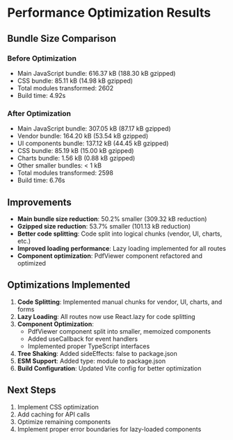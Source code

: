# Performance Optimization Results

## Bundle Size Comparison

### Before Optimization
- Main JavaScript bundle: 616.37 kB (188.30 kB gzipped)
- CSS bundle: 85.11 kB (14.98 kB gzipped)
- Total modules transformed: 2602
- Build time: 4.92s

### After Optimization
- Main JavaScript bundle: 307.05 kB (87.17 kB gzipped)
- Vendor bundle: 164.20 kB (53.54 kB gzipped)
- UI components bundle: 137.12 kB (44.45 kB gzipped)
- CSS bundle: 85.19 kB (15.00 kB gzipped)
- Charts bundle: 1.56 kB (0.88 kB gzipped)
- Other smaller bundles: < 1 kB
- Total modules transformed: 2598
- Build time: 6.76s

## Improvements
- **Main bundle size reduction**: 50.2% smaller (309.32 kB reduction)
- **Gzipped size reduction**: 53.7% smaller (101.13 kB reduction)
- **Better code splitting**: Code split into logical chunks (vendor, UI, charts, etc.)
- **Improved loading performance**: Lazy loading implemented for all routes
- **Component optimization**: PdfViewer component refactored and optimized

## Optimizations Implemented
1. **Code Splitting**: Implemented manual chunks for vendor, UI, charts, and forms
2. **Lazy Loading**: All routes now use React.lazy for code splitting
3. **Component Optimization**: 
   - PdfViewer component split into smaller, memoized components
   - Added useCallback for event handlers
   - Implemented proper TypeScript interfaces
4. **Tree Shaking**: Added sideEffects: false to package.json
5. **ESM Support**: Added type: module to package.json
6. **Build Configuration**: Updated Vite config for better optimization

## Next Steps
1. Implement CSS optimization
2. Add caching for API calls
3. Optimize remaining components
4. Implement proper error boundaries for lazy-loaded components
